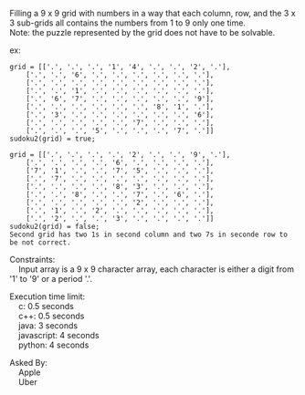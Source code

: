 Filling a 9 x 9 grid with numbers in a way that each column, row, and the 3 x 3 sub-grids all contains the numbers from 1 to 9 only one time.<br />
Note: the puzzle represented by the grid does not have to be solvable.

ex:<br />

	grid = [['.', '.', '.', '1', '4', '.', '.', '2', '.'],
		['.', '.', '6', '.', '.', '.', '.', '.', '.'],
		['.', '.', '.', '.', '.', '.', '.', '.', '.'],
		['.', '.', '1', '.', '.', '.', '.', '.', '.'],
		['.', '6', '7', '.', '.', '.', '.', '.', '9'],
		['.', '.', '.', '.', '.', '.', '8', '1', '.'],
		['.', '3', '.', '.', '.', '.', '.', '.', '6'],
		['.', '.', '.', '.', '.', '7', '.', '.', '.'],
		['.', '.', '.', '5', '.', '.', '.', '7', '.']]
	sudoku2(grid) = true;

	grid = [['.', '.', '.', '.', '2', '.', '.', '9', '.'],
		['.', '.', '.', '.', '6', '.', '.', '.', '.'],
		['7', '1', '.', '.', '7', '5', '.', '.', '.'],
		['.', '7', '.', '.', '.', '.', '.', '.', '.'],
		['.', '.', '.', '.', '8', '3', '.', '.', '.'],
		['.', '.', '8', '.', '.', '7', '.', '6', '.'],
		['.', '.', '.', '.', '.', '2', '.', '.', '.'],
		['.', '1', '.', '2', '.', '.', '.', '.', '.'],
		['.', '2', '.', '.', '3', '.', '.', '.', '.']]
	sudoku2(grid) = false;
	Second grid has two 1s in second column and two 7s in seconde row to be not correct.

Constraints:<br />
	&nbsp;&nbsp;&nbsp;&nbsp;Input array is a 9 x 9 character array, each character is either a digit from '1' to '9' or a period '.'.

Execution time limit:<br />
	&nbsp;&nbsp;&nbsp;&nbsp;c: 0.5 seconds<br />
	&nbsp;&nbsp;&nbsp;&nbsp;c++: 0.5 seconds<br />
	&nbsp;&nbsp;&nbsp;&nbsp;java: 3 seconds<br />
	&nbsp;&nbsp;&nbsp;&nbsp;javascript: 4 seconds<br />
	&nbsp;&nbsp;&nbsp;&nbsp;python: 4 seconds<br />

Asked By:<br />
	&nbsp;&nbsp;&nbsp;&nbsp;Apple<br />
	&nbsp;&nbsp;&nbsp;&nbsp;Uber<br />
